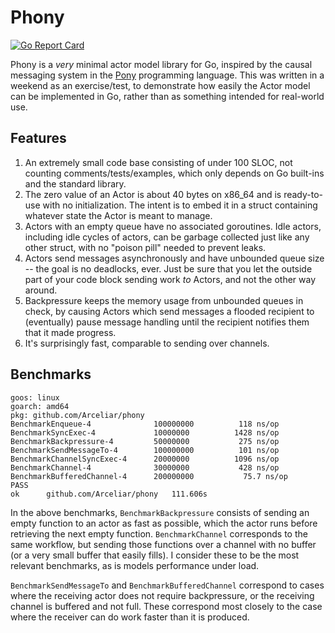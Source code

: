 # Phony

[![Go Report Card](https://goreportcard.com/badge/github.com/Arceliar/phony)](https://goreportcard.com/report/github.com/Arceliar/phony)

Phony is a *very* minimal actor model library for Go, inspired by the causal messaging system in the [Pony](https://ponylang.io/) programming language. This was written in a weekend as an exercise/test, to demonstrate how easily the Actor model can be implemented in Go, rather than as something intended for real-world use.

## Features

1. An extremely small code base consisting of under 100 SLOC, not counting comments/tests/examples, which only depends on Go built-ins and the standard library.
2. The zero value of an Actor is about 40 bytes on x86_64 and is ready-to-use with no initialization. The intent is to embed it in a struct containing whatever state the Actor is meant to manage.
3. Actors with an empty queue have no associated goroutines. Idle actors, including idle cycles of actors, can be garbage collected just like any other struct, with no "poison pill" needed to prevent leaks.
4. Actors send messages asynchronously and have unbounded queue size -- the goal is no deadlocks, ever. Just be sure that you let the outside part of your code block sending work *to* Actors, and not the other way around.
5. Backpressure keeps the memory usage from unbounded queues in check, by causing Actors which send messages a flooded recipient to (eventually) pause message handling until the recipient notifies them that it made progress.
6. It's surprisingly fast, comparable to sending over channels.

## Benchmarks

```
goos: linux
goarch: amd64
pkg: github.com/Arceliar/phony
BenchmarkEnqueue-4           	100000000	       118 ns/op
BenchmarkSyncExec-4          	10000000	      1428 ns/op
BenchmarkBackpressure-4      	50000000	       275 ns/op
BenchmarkSendMessageTo-4     	100000000	       101 ns/op
BenchmarkChannelSyncExec-4   	20000000	      1096 ns/op
BenchmarkChannel-4           	30000000	       428 ns/op
BenchmarkBufferedChannel-4   	200000000	        75.7 ns/op
PASS
ok  	github.com/Arceliar/phony	111.606s
```

In the above benchmarks, `BenchmarkBackpressure` consists of sending an empty function to an actor as fast as possible, which the actor runs before retrieving the next empty function. `BenchmarkChannel` corresponds to the same workflow, but sending those functions over a channel with no buffer (or a very small buffer that easily fills). I consider these to be the most relevant benchmarks, as is models performance under load.

`BenchmarkSendMessageTo` and `BenchmarkBufferedChannel` correspond to cases where the receiving actor does not require backpressure, or the receiving channel is buffered and not full. These correspond most closely to the case where the receiver can do work faster than it is produced.
